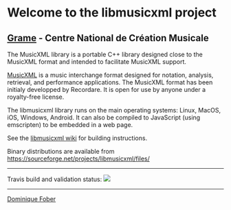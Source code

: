 Welcome to the libmusicxml project
======================================================================

[Grame](http://www.grame.fr) - Centre National de Création Musicale
----------------------------------------------------------------------

The MusicXML library is a portable C++ library designed close to the MusicXML format and intended to facilitate MusicXML support.

[MusicXML](http://www.musicxml.com/) is a music interchange format designed for notation, analysis, retrieval, and performance applications. The MusicXML format has been initialy developped by Recordare. It is open for use by anyone under a royalty-free license.


The libmusicxml library runs on the main operating systems: Linux, MacOS, iOS, Windows, Android. It can also be compiled to JavaScript (using emscripten) to be embedded in a web page.

See the [libmusicxml wiki](https://github.com/grame-cncm/libmusicxml/wiki) for building instructions.

Binary distributions are available from https://sourceforge.net/projects/libmusicxml/files/


---

Travis build and validation status:  <a href="https://travis-ci.org/grame-cncm/libmusicxml"><img src="https://travis-ci.org/grame-cncm/libmusicxml.svg?branch=dev"></a>

----------------------------------------------------------------------
[Dominique Fober](https://github.com/dfober)
